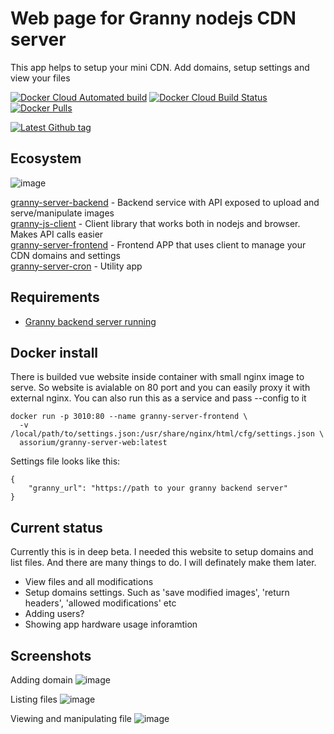 # Web page for Granny nodejs CDN server

This app helps to setup your mini CDN. Add domains, setup settings and view your files

[![Docker Cloud Automated build](https://img.shields.io/docker/cloud/automated/assorium/granny-server-web?style=for-the-badge "Docker Cloud Automated build")](https://hub.docker.com/r/assorium/granny-server-web "Docker Cloud Automated build")
[![Docker Cloud Build Status](https://img.shields.io/docker/cloud/build/assorium/granny-server-web?style=for-the-badge "Docker Cloud Build Status")](https://hub.docker.com/r/assorium/granny-server-web "Docker Cloud Build Status")
[![Docker Pulls](https://img.shields.io/docker/pulls/assorium/granny-server-web?style=for-the-badge "Docker Pulls")](https://hub.docker.com/r/assorium/granny-server-web "Docker Pulls")  <br/>

[![Latest Github tag](https://img.shields.io/github/v/tag/mrspartak/granny-server-frontend?sort=date&style=for-the-badge "Latest Github tag")](https://github.com/mrspartak/granny-server-frontend/releases "Latest Github tag")

## Ecosystem
![image](https://user-images.githubusercontent.com/993910/74678258-8f250380-51cb-11ea-9b5e-1640e713380e.PNG)

[granny-server-backend](https://github.com/mrspartak/granny-server-backend "granny-server-backend") - Backend service with API exposed to upload and serve/manipulate images  
[granny-js-client](https://github.com/mrspartak/granny-js-client "granny-js-client") - Client library that works both in nodejs and browser. Makes API calls easier  
[granny-server-frontend](https://github.com/mrspartak/granny-server-frontend "granny-server-frontend") - Frontend APP that uses client to manage your CDN domains and settings  
[granny-server-cron](https://github.com/mrspartak/granny-server-cron "granny-server-cron") - Utility app  

## Requirements
- [Granny backend server running](https://github.com/mrspartak/granny-server-backend)

## Docker install
There is builded vue website inside container with small nginx image to serve. So website is avialable on 80 port and you can easily proxy it with external nginx.
You can also run this as a service and pass --config to it
```
docker run -p 3010:80 --name granny-server-frontend \
  -v /local/path/to/settings.json:/usr/share/nginx/html/cfg/settings.json \
  assorium/granny-server-web:latest
```
Settings file looks like this:
```
{
	"granny_url": "https://path to your granny backend server"
}
```

## Current status
Currently this is in deep beta. I needed this website to setup domains and list files. And there are many things to do. I will definately make them later.
- View files and all modifications
- Setup domains settings. Such as 'save modified images', 'return headers', 'allowed modifications' etc
- Adding users?
- Showing app hardware usage inforamtion

## Screenshots
Adding domain
![image](https://user-images.githubusercontent.com/993910/74448612-4f3ce400-4e8c-11ea-8e87-72fdc899f513.png)

Listing files
![image](https://user-images.githubusercontent.com/993910/74565122-8fca5980-4f81-11ea-936a-9b5523c2bdac.png)

Viewing and manipulating file
![image](https://user-images.githubusercontent.com/993910/74565082-75907b80-4f81-11ea-96e4-e036d1cf9ecb.png)
